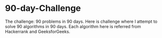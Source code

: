 # 90-day-Challenge
The challenge: 90 problems in 90 days. Here is challenge where I attempt to solve 90 algorithms in 90 days. Each algorithm here is referred from Hackerrank and GeeksforGeeks.
